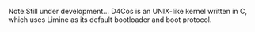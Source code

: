 Note:Still under development...
D4Cos is an UNIX-like kernel written in C, which uses Limine as its default bootloader and boot protocol.
